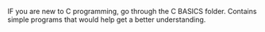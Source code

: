  IF you are new to C programming, go through the C BASICS folder. Contains simple programs that would help get a better understanding.